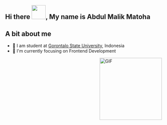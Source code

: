 ## Hi there <img width="45" src="https://blog.joypixels.com/content/images/2019/06/waving_hand_sign_1024.gif">, My name is Abdul Malik Matoha

## A bit about me
- 📜 I am student at [Gorontalo State University](https://ung.ac.id/), Indonesia
- 🌱 I'm currently focusing on Frontend Development

<img align="right" alt="GIF" height="200px" src="https://media.giphy.com/media/du3J3cXyzhj75IOgvA/giphy.gif" />
